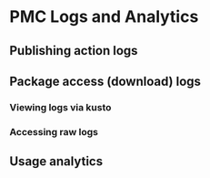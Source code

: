 # PMC Logs and Analytics

## Publishing action logs

## Package access (download) logs

### Viewing logs via kusto

### Accessing raw logs

## Usage analytics
